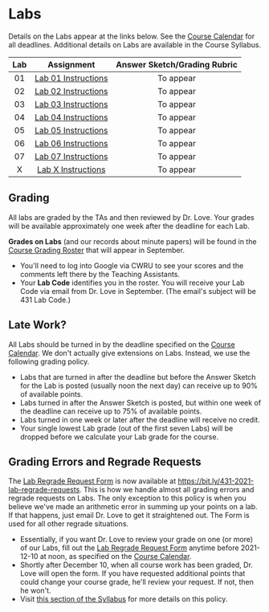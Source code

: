 # Labs

Details on the Labs appear at the links below. See the [Course Calendar](https://thomaselove.github.io/431/calendar.html) for all deadlines. Additional details on Labs are available in the Course Syllabus.

Lab | Assignment | Answer Sketch/Grading Rubric
:----: | :--------------: | :---------------------------:
01 | [Lab 01 Instructions](https://github.com/THOMASELOVE/431-2021/tree/main/labs/lab01) | To appear
02 | [Lab 02 Instructions](https://github.com/THOMASELOVE/431-2021/tree/main/labs/lab02) | To appear
03 | [Lab 03 Instructions](https://github.com/THOMASELOVE/431-2021/tree/main/labs/lab03) | To appear
04 | [Lab 04 Instructions](https://github.com/THOMASELOVE/431-2021/tree/main/labs/lab04) | To appear
05 | [Lab 05 Instructions](https://github.com/THOMASELOVE/431-2021/tree/main/labs/lab05) | To appear
06 | [Lab 06 Instructions](https://github.com/THOMASELOVE/431-2021/tree/main/labs/lab06) | To appear
07 | [Lab 07 Instructions](https://github.com/THOMASELOVE/431-2021/tree/main/labs/lab07) | To appear
X | [Lab X Instructions](https://github.com/THOMASELOVE/431-2021/tree/main/labs/labX) | To appear

## Grading

All labs are graded by the TAs and then reviewed by Dr. Love. Your grades will be available approximately one week after the deadline for each Lab. 

**Grades on Labs** (and our records about minute papers) will be found in the [Course Grading Roster](https://bit.ly/431-2021-grades) that will appear in September.

- You'll need to log into Google via CWRU to see your scores and the comments left there by the Teaching Assistants. 
- Your **Lab Code** identifies you in the roster. You will receive your Lab Code via email from Dr. Love in September. (The email's subject will be 431 Lab Code.) 

## Late Work?

All Labs should be turned in by the deadline specified on the [Course Calendar](https://thomaselove.github.io/431/calendar.html). We don't actually give extensions on Labs. Instead, we use the following grading policy.

- Labs that are turned in after the deadline but before the Answer Sketch for the Lab is posted (usually noon the next day) can receive up to 90% of available points.
- Labs turned in after the Answer Sketch is posted, but within one week of the deadline can receive up to 75% of available points.
- Labs turned in one week or later after the deadline will receive no credit.
- Your single lowest Lab grade (out of the first seven Labs) will be dropped before we calculate your Lab grade for the course. 

## Grading Errors and Regrade Requests

The [Lab Regrade Request Form](https://bit.ly/431-2021-lab-regrade-requests) is now available at https://bit.ly/431-2021-lab-regrade-requests. This is how we handle almost all grading errors and regrade requests on Labs. The only exception to this policy is when you believe we've made an arithmetic error in summing up your points on a lab. If that happens, just email Dr. Love to get it straightened out. The Form is used for all other regrade situations.

- Essentially, if you want Dr. Love to review your grade on one (or more) of our Labs, fill out the [Lab Regrade Request Form](https://bit.ly/431-2021-lab-regrade-requests) anytime before 2021-12-10 at noon, as specified on the [Course Calendar](https://thomaselove.github.io/431/calendar.html). 
- Shortly after December 10, when all course work has been graded, Dr. Love will open the form. If you have requested additional points that could change your course grade, he'll review your request. If not, then he won't. 
- Visit [this section of the Syllabus](https://thomaselove.github.io/431-2021-syllabus/deliverables-assignments.html#appeal-policy---request-a-review-in-december) for more details on this policy.
